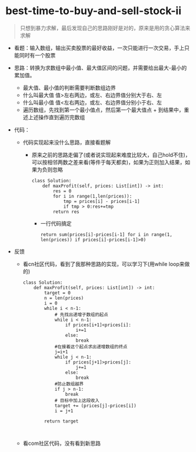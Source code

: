# best-time-to-buy-and-sell-stock-ii

> 只想到暴力求解，最后发现自己的思路刚好是对的，原来是用的贪心算法来求解

- 看题：输入数组，输出买卖股票的最好收益，一次只能进行一次交易，手上只能同时有一个股票

- 思路：转换为求数组中最小值、最大值区间的问题，并需要给出最大-最小的累加值。

  - 最大值、最小值的判断需要判断数组边界
  - 什么叫最大值   值>左右两边，或左、右边界值分别大于右、左
  - 什么叫最小值  值<左右两边，或左、右边界值分别小于右、左
  - 遍历数组，先找到第一个最小值点，然后第一个最大值点 + 到结果中，重述上述操作直到遍历完数组

- 代码：

  - 代码实现起来没什么思路，直接看题解

    - 原来之前的思路走偏了(或者说实现起来难度比较大，自己hold不住)，可以按相邻两数之差来看(等件于每天都卖)，如果为正则加入结果，如果为负则忽略
  
      ```
      class Solution:
          def maxProfit(self, prices: List[int]) -> int:
              res = 0
              for i in range(1,len(prices)):
                  tmp = prices[i] - prices[i-1]
                  if tmp > 0:res+=tmp
              return res
      ```
  
      - 一行代码搞定
  
        ```
        return sum(prices[i]-prices[i-1] for i in range(1, len(prices)) if prices[i]-prices[i-1]>0)
        ```
  
        
  
- 反馈

  - 看cn社区代码，看到了我那种思路的实现，可以学习下(用while loop来做的)

    ```
    class Solution:
        def maxProfit(self, prices: List[int]) -> int:
            target = 0
            n = len(prices)
            i = 0
            while i < n-1:
            	# 先找出递增子数组的起点
                while i < n-1:
                    if prices[i+1]<prices[i]:
                        i+=1
                    else:
                        break
    			#在接着这个起点求出递增数组的终点
                j=i+1
                while j < n-1:
                    if prices[j+1]>prices[j]:
                        j+=1
                    else:
                        break
                #防止数组越界
                if j > n-1:
                    break
    			# 目标中加上这段收入
                target += (prices[j]-prices[i])
                i = j+1
    
            return target
                    
                
    ```

    

  - 看com社区代码，没有看到新思路